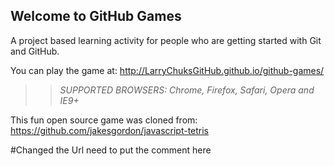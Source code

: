 ## Welcome to GitHub Games

A project based learning activity for people who are getting started with Git and GitHub.

You can play the game at: http://LarryChuksGitHub.github.io/github-games/

>> _*SUPPORTED BROWSERS*: Chrome, Firefox, Safari, Opera and IE9+_

This fun open source game was cloned from: https://github.com/jakesgordon/javascript-tetris

#Changed the Url need to put the comment here
